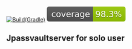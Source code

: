 [![Build(Gradle)](https://github.com/samyisok/jpassvaultserver/actions/workflows/gradle.yml/badge.svg)](https://github.com/samyisok/jpassvaultserver/actions/workflows/gradle.yml)
![Coverage](.github/badges/jacoco.svg)

## Jpassvaultserver for solo user
